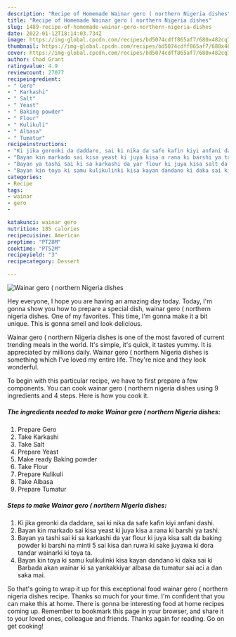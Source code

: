 ```yaml
---
description: "Recipe of Homemade Wainar gero ( northern Nigeria dishes"
title: "Recipe of Homemade Wainar gero ( northern Nigeria dishes"
slug: 1489-recipe-of-homemade-wainar-gero-northern-nigeria-dishes
date: 2022-01-12T18:14:03.734Z
image: https://img-global.cpcdn.com/recipes/bd5074cdff865af7/680x482cq70/wainar-gero-northern-nigeria-dishes-recipe-main-photo.jpg
thumbnail: https://img-global.cpcdn.com/recipes/bd5074cdff865af7/680x482cq70/wainar-gero-northern-nigeria-dishes-recipe-main-photo.jpg
cover: https://img-global.cpcdn.com/recipes/bd5074cdff865af7/680x482cq70/wainar-gero-northern-nigeria-dishes-recipe-main-photo.jpg
author: Chad Grant
ratingvalue: 4.9
reviewcount: 27077
recipeingredient:
- " Gero"
- " Karkashi"
- " Salt"
- " Yeast"
- " Baking powder"
- " Flour"
- " Kulikuli"
- " Albasa"
- " Tumatur"
recipeinstructions:
- "Ki jika geronki da daddare, sai ki nika da safe kafin kiyi anfani dashi."
- "Bayan kin markado sai kisa yeast ki juya kisa a rana ki barshi ya tashi."
- "Bayan ya tashi sai ki sa karkashi da yar flour ki juya kisa salt da baking powder ki barshi na minti 5 sai kisa dan ruwa ki sake juyawa ki dora tandar wainarki ki toya ta."
- "Bayan kin toya ki samu kulikulinki kisa kayan dandano ki daka sai ki Barbada akan wainar ki sa yankakkiyar albasa da tumatur sai aci a dan saka mai."
categories:
- Recipe
tags:
- wainar
- gero
- 

katakunci: wainar gero  
nutrition: 185 calories
recipecuisine: American
preptime: "PT28M"
cooktime: "PT52M"
recipeyield: "3"
recipecategory: Dessert

---
```



![Wainar gero ( northern Nigeria dishes](https://img-global.cpcdn.com/recipes/bd5074cdff865af7/680x482cq70/wainar-gero-northern-nigeria-dishes-recipe-main-photo.jpg)

Hey everyone, I hope you are having an amazing day today. Today, I'm gonna show you how to prepare a special dish, wainar gero ( northern nigeria dishes. One of my favorites. This time, I'm gonna make it a bit unique. This is gonna smell and look delicious.

Wainar gero ( northern Nigeria dishes is one of the most favored of current trending meals in the world. It's simple, it's quick, it tastes yummy. It is appreciated by millions daily. Wainar gero ( northern Nigeria dishes is something which I've loved my entire life. They're nice and they look wonderful.




To begin with this particular recipe, we have to first prepare a few components. You can cook wainar gero ( northern nigeria dishes using 9 ingredients and 4 steps. Here is how you cook it.

<!--inarticleads1-->

##### The ingredients needed to make Wainar gero ( northern Nigeria dishes:

1. Prepare  Gero
1. Take  Karkashi
1. Take  Salt
1. Prepare  Yeast
1. Make ready  Baking powder
1. Take  Flour
1. Prepare  Kulikuli
1. Take  Albasa
1. Prepare  Tumatur




<!--inarticleads2-->

##### Steps to make Wainar gero ( northern Nigeria dishes:

1. Ki jika geronki da daddare, sai ki nika da safe kafin kiyi anfani dashi.
1. Bayan kin markado sai kisa yeast ki juya kisa a rana ki barshi ya tashi.
1. Bayan ya tashi sai ki sa karkashi da yar flour ki juya kisa salt da baking powder ki barshi na minti 5 sai kisa dan ruwa ki sake juyawa ki dora tandar wainarki ki toya ta.
1. Bayan kin toya ki samu kulikulinki kisa kayan dandano ki daka sai ki Barbada akan wainar ki sa yankakkiyar albasa da tumatur sai aci a dan saka mai.




So that's going to wrap it up for this exceptional food wainar gero ( northern nigeria dishes recipe. Thanks so much for your time. I'm confident that you can make this at home. There is gonna be interesting food at home recipes coming up. Remember to bookmark this page in your browser, and share it to your loved ones, colleague and friends. Thanks again for reading. Go on get cooking!
